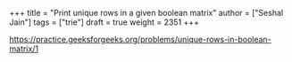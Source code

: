 +++
title = "Print unique rows in a given boolean matrix"
author = ["Seshal Jain"]
tags = ["trie"]
draft = true
weight = 2351
+++

<https://practice.geeksforgeeks.org/problems/unique-rows-in-boolean-matrix/1>
